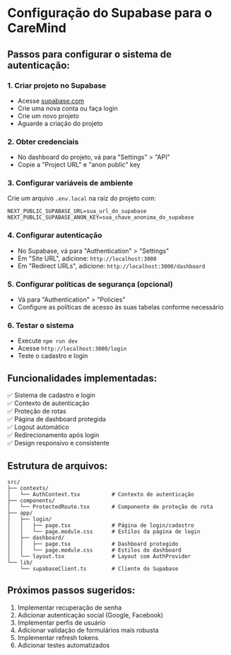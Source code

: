 # Configuração do Supabase para o CareMind

## Passos para configurar o sistema de autenticação:

### 1. Criar projeto no Supabase
- Acesse [supabase.com](https://supabase.com)
- Crie uma nova conta ou faça login
- Crie um novo projeto
- Aguarde a criação do projeto

### 2. Obter credenciais
- No dashboard do projeto, vá para "Settings" > "API"
- Copie a "Project URL" e "anon public" key

### 3. Configurar variáveis de ambiente
Crie um arquivo `.env.local` na raiz do projeto com:

```env
NEXT_PUBLIC_SUPABASE_URL=sua_url_do_supabase
NEXT_PUBLIC_SUPABASE_ANON_KEY=sua_chave_anonima_do_supabase
```

### 4. Configurar autenticação
- No Supabase, vá para "Authentication" > "Settings"
- Em "Site URL", adicione: `http://localhost:3000`
- Em "Redirect URLs", adicione: `http://localhost:3000/dashboard`

### 5. Configurar políticas de segurança (opcional)
- Vá para "Authentication" > "Policies"
- Configure as políticas de acesso às suas tabelas conforme necessário

### 6. Testar o sistema
- Execute `npm run dev`
- Acesse `http://localhost:3000/login`
- Teste o cadastro e login

## Funcionalidades implementadas:

✅ Sistema de cadastro e login  
✅ Contexto de autenticação  
✅ Proteção de rotas  
✅ Página de dashboard protegida  
✅ Logout automático  
✅ Redirecionamento após login  
✅ Design responsivo e consistente  

## Estrutura de arquivos:

```
src/
├── contexts/
│   └── AuthContext.tsx          # Contexto de autenticação
├── components/
│   └── ProtectedRoute.tsx       # Componente de proteção de rota
├── app/
│   ├── login/
│   │   ├── page.tsx             # Página de login/cadastro
│   │   └── page.module.css      # Estilos da página de login
│   ├── dashboard/
│   │   ├── page.tsx             # Dashboard protegido
│   │   └── page.module.css      # Estilos do dashboard
│   └── layout.tsx               # Layout com AuthProvider
└── lib/
    └── supabaseClient.ts        # Cliente do Supabase
```

## Próximos passos sugeridos:

1. Implementar recuperação de senha
2. Adicionar autenticação social (Google, Facebook)
3. Implementar perfis de usuário
4. Adicionar validação de formulários mais robusta
5. Implementar refresh tokens
6. Adicionar testes automatizados
